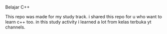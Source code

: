 Belajar C++

This repo was made for my study track. i shared this repo for u who want to learn c++ too.
in this study activity i learned a lot from kelas terbuka yt channels.
